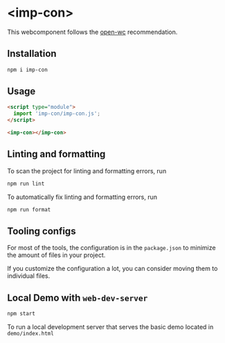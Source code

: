 # \<imp-con>

This webcomponent follows the [open-wc](https://github.com/open-wc/open-wc) recommendation.

## Installation

```bash
npm i imp-con
```

## Usage

```html
<script type="module">
  import 'imp-con/imp-con.js';
</script>

<imp-con></imp-con>
```

## Linting and formatting

To scan the project for linting and formatting errors, run

```bash
npm run lint
```

To automatically fix linting and formatting errors, run

```bash
npm run format
```


## Tooling configs

For most of the tools, the configuration is in the `package.json` to minimize the amount of files in your project.

If you customize the configuration a lot, you can consider moving them to individual files.

## Local Demo with `web-dev-server`

```bash
npm start
```

To run a local development server that serves the basic demo located in `demo/index.html`
